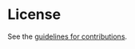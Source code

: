 # License

See the
[guidelines for contributions](https://github.com/json-structure/validation/blob/main/CONTRIBUTING.md).

